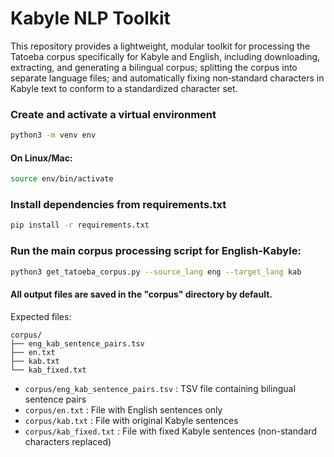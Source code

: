 # Kabyle NLP Toolkit

This repository provides a lightweight, modular toolkit for processing the Tatoeba corpus specifically for Kabyle and English, including downloading, extracting, and generating a bilingual corpus; splitting the corpus into separate language files; and automatically fixing non‑standard characters in Kabyle text to conform to a standardized character set.

### Create and activate a virtual environment
```bash
python3 -m venv env
```
#### On Linux/Mac:

```bash
source env/bin/activate
```

### Install dependencies from requirements.txt
  
```bash
pip install -r requirements.txt
```

### Run the main corpus processing script for English-Kabyle:

```bash
python3 get_tatoeba_corpus.py --source_lang eng --target_lang kab
```

#### All output files are saved in the "corpus" directory by default.
Expected files:

```
corpus/
├── eng_kab_sentence_pairs.tsv
├── en.txt
├── kab.txt
└── kab_fixed.txt
```
- `corpus/eng_kab_sentence_pairs.tsv` : TSV file containing bilingual sentence pairs
- `corpus/en.txt`   : File with English sentences only
- `corpus/kab.txt`  : File with original Kabyle sentences
- `corpus/kab_fixed.txt` : File with fixed Kabyle sentences (non-standard characters replaced)

